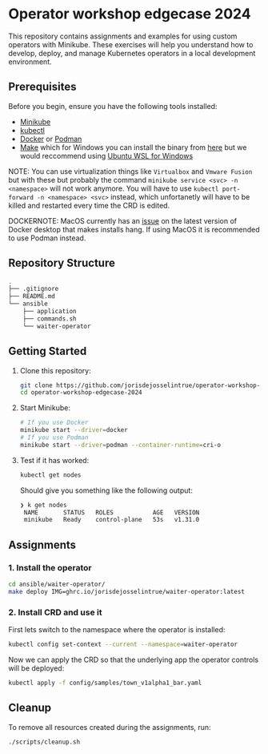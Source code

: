 # Operator workshop edgecase 2024

This repository contains assignments and examples for using custom operators with Minikube. These exercises will help you understand how to develop, deploy, and manage Kubernetes operators in a local development environment.

## Prerequisites

Before you begin, ensure you have the following tools installed:

- [Minikube](https://minikube.sigs.k8s.io/docs/start/)
- [kubectl](https://kubernetes.io/docs/tasks/tools/)
- [Docker](https://docs.docker.com/get-docker/) or [Podman](https://podman.io/docs/installation)
- [Make](https://www.gnu.org/software/make/) which for Windows you can install the binary from [here](https://gnuwin32.sourceforge.net/packages/make.htm) but we would reccommend using [Ubuntu WSL for Windows](https://ubuntu.com/desktop/wsl)

NOTE: You can use virtualization things like `Virtualbox` and `Vmware Fusion` but with these but probably the command `minikube service <svc> -n <namespace>` will not work anymore. You will have to use `kubectl port-forward -n <namespace> <svc>` instead, which unfortanetly will have to be killed and restarted every time the CRD is edited.

DOCKERNOTE: MacOS currently has an [issue](https://github.com/docker/cli/issues/5412) on the latest version of Docker desktop that makes installs hang. If using MacOS it is recommended to use Podman instead.

## Repository Structure

```bash
.
├── .gitignore
├── README.md
└── ansible
    ├── application
    ├── commands.sh
    └── waiter-operator
```

## Getting Started

1. Clone this repository:
   ```bash
   git clone https://github.com/jorisdejosselintrue/operator-workshop-edgecase-2024.git
   cd operator-workshop-edgecase-2024
   ```

2. Start Minikube:
   ```bash
   # If you use Docker
   minikube start --driver=docker
   # If you use Podman
   minikube start --driver=podman --container-runtime=cri-o
   ```

3. Test if it has worked:
   ```bash
   kubectl get nodes
   ```
   Should give you something like the following output:
   ```bash
   ❯ k get nodes
    NAME       STATUS   ROLES           AGE   VERSION
    minikube   Ready    control-plane   53s   v1.31.0
   ```

## Assignments

### 1. Install the operator

```bash
cd ansible/waiter-operator/
make deploy IMG=ghrc.io/jorisdejosselintrue/waiter-operator:latest
```

### 2. Install CRD and use it
First lets switch to the namespace where the operator is installed:
```bash
kubectl config set-context --current --namespace=waiter-operator
```

Now we can apply the CRD so that the underlying app the operator controls will be deployed:
```bash
kubectl apply -f config/samples/town_v1alpha1_bar.yaml
```

## Cleanup

To remove all resources created during the assignments, run:

```
./scripts/cleanup.sh
```
